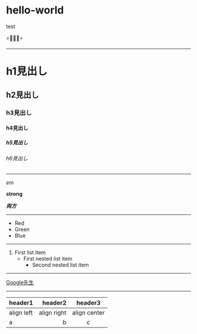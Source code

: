 # hello-world
test

⚡🐶🐱🐥⚡

---

# h1見出し
## h2見出し
### h3見出し
#### h4見出し
##### h5見出し
###### h6見出し

---

*em*

**strong**

***両方***

---

*   Red
*   Green
*   Blue

---

1. First list item
   - First nested list item
     - Second nested list item
---

[Google先生](https://www.google.co.jp/)

---

|header1|header2|header3|
|:--|--:|:--:|
|align left|align right|align center|
|a|b|c|
